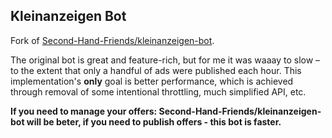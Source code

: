 ## Kleinanzeigen Bot

Fork of [Second-Hand-Friends/kleinanzeigen-bot](https://github.com/Second-Hand-Friends/kleinanzeigen-bot).  

The original bot is great and feature-rich, but for me it was waaay to slow – to the extent that only a handful of ads were published each hour. 
This implementation's **only** goal is better performance, which is achieved through removal of some intentional throttling, much simplified API, etc.  

**If you need to manage your offers: Second-Hand-Friends/kleinanzeigen-bot will be beter, if you need to publish offers - this bot is faster.**
